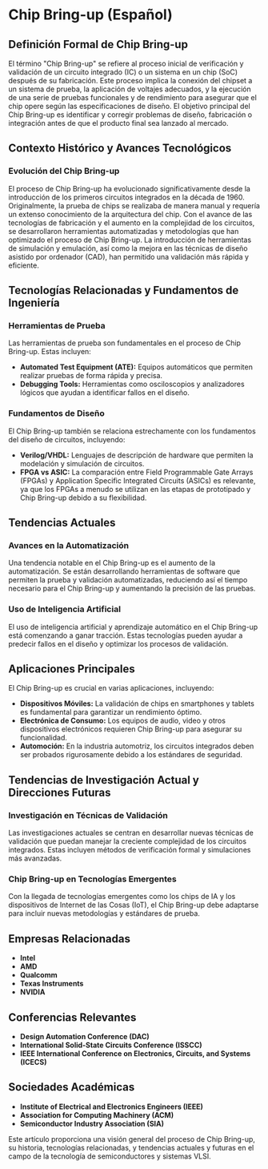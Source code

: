 # Chip Bring-up (Español)

## Definición Formal de Chip Bring-up

El término "Chip Bring-up" se refiere al proceso inicial de verificación y validación de un circuito integrado (IC) o un sistema en un chip (SoC) después de su fabricación. Este proceso implica la conexión del chipset a un sistema de prueba, la aplicación de voltajes adecuados, y la ejecución de una serie de pruebas funcionales y de rendimiento para asegurar que el chip opere según las especificaciones de diseño. El objetivo principal del Chip Bring-up es identificar y corregir problemas de diseño, fabricación o integración antes de que el producto final sea lanzado al mercado.

## Contexto Histórico y Avances Tecnológicos

### Evolución del Chip Bring-up

El proceso de Chip Bring-up ha evolucionado significativamente desde la introducción de los primeros circuitos integrados en la década de 1960. Originalmente, la prueba de chips se realizaba de manera manual y requería un extenso conocimiento de la arquitectura del chip. Con el avance de las tecnologías de fabricación y el aumento en la complejidad de los circuitos, se desarrollaron herramientas automatizadas y metodologías que han optimizado el proceso de Chip Bring-up. La introducción de herramientas de simulación y emulación, así como la mejora en las técnicas de diseño asistido por ordenador (CAD), han permitido una validación más rápida y eficiente.

## Tecnologías Relacionadas y Fundamentos de Ingeniería

### Herramientas de Prueba

Las herramientas de prueba son fundamentales en el proceso de Chip Bring-up. Estas incluyen:

- **Automated Test Equipment (ATE):** Equipos automáticos que permiten realizar pruebas de forma rápida y precisa.
- **Debugging Tools:** Herramientas como osciloscopios y analizadores lógicos que ayudan a identificar fallos en el diseño.

### Fundamentos de Diseño

El Chip Bring-up también se relaciona estrechamente con los fundamentos del diseño de circuitos, incluyendo:

- **Verilog/VHDL:** Lenguajes de descripción de hardware que permiten la modelación y simulación de circuitos.
- **FPGA vs ASIC:** La comparación entre Field Programmable Gate Arrays (FPGAs) y Application Specific Integrated Circuits (ASICs) es relevante, ya que los FPGAs a menudo se utilizan en las etapas de prototipado y Chip Bring-up debido a su flexibilidad.

## Tendencias Actuales

### Avances en la Automatización

Una tendencia notable en el Chip Bring-up es el aumento de la automatización. Se están desarrollando herramientas de software que permiten la prueba y validación automatizadas, reduciendo así el tiempo necesario para el Chip Bring-up y aumentando la precisión de las pruebas.

### Uso de Inteligencia Artificial

El uso de inteligencia artificial y aprendizaje automático en el Chip Bring-up está comenzando a ganar tracción. Estas tecnologías pueden ayudar a predecir fallos en el diseño y optimizar los procesos de validación.

## Aplicaciones Principales

El Chip Bring-up es crucial en varias aplicaciones, incluyendo:

- **Dispositivos Móviles:** La validación de chips en smartphones y tablets es fundamental para garantizar un rendimiento óptimo.
- **Electrónica de Consumo:** Los equipos de audio, video y otros dispositivos electrónicos requieren Chip Bring-up para asegurar su funcionalidad.
- **Automoción:** En la industria automotriz, los circuitos integrados deben ser probados rigurosamente debido a los estándares de seguridad.

## Tendencias de Investigación Actual y Direcciones Futuras

### Investigación en Técnicas de Validación

Las investigaciones actuales se centran en desarrollar nuevas técnicas de validación que puedan manejar la creciente complejidad de los circuitos integrados. Estas incluyen métodos de verificación formal y simulaciones más avanzadas.

### Chip Bring-up en Tecnologías Emergentes

Con la llegada de tecnologías emergentes como los chips de IA y los dispositivos de Internet de las Cosas (IoT), el Chip Bring-up debe adaptarse para incluir nuevas metodologías y estándares de prueba.

## Empresas Relacionadas

- **Intel**
- **AMD**
- **Qualcomm**
- **Texas Instruments**
- **NVIDIA**

## Conferencias Relevantes

- **Design Automation Conference (DAC)**
- **International Solid-State Circuits Conference (ISSCC)**
- **IEEE International Conference on Electronics, Circuits, and Systems (ICECS)**

## Sociedades Académicas

- **Institute of Electrical and Electronics Engineers (IEEE)**
- **Association for Computing Machinery (ACM)**
- **Semiconductor Industry Association (SIA)**

Este artículo proporciona una visión general del proceso de Chip Bring-up, su historia, tecnologías relacionadas, y tendencias actuales y futuras en el campo de la tecnología de semiconductores y sistemas VLSI.